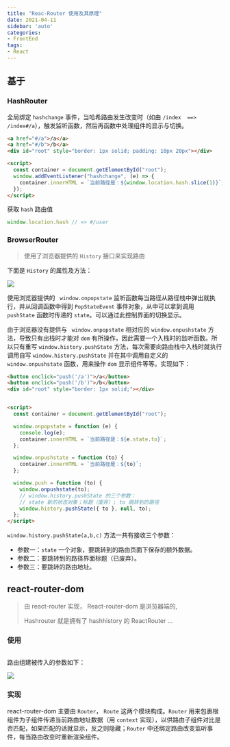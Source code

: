 ```yaml
---
title: "Reac-Router 使用及其原理"
date: 2021-04-11
sidebar: 'auto'
categories:
- FrontEnd
tags:
- React
---
```


 

## 基于

### HashRouter

全局绑定 `hashchange` 事件，当哈希路由发生改变时（如由  `/index  ==> /index#/a`），触发监听函数，然后再函数中处理组件的显示与切换。

```html
<a href="#/a">/a</a>
<a href="#/b">/b</a>
<div id="root" style="border: 1px solid; padding: 10px 20px"></div>

<script>
  const container = document.getElementById("root");
  window.addEventListener("hashchange", (e) => {
    container.innerHTML = `当前路径是：${window.location.hash.slice(1)}`;
  });
</script>
```

获取 `hash` 路由值

```js
window.location.hash // => #/user
```



### BrowserRouter

> 使用了浏览器提供的 `History` 接口来实现路由

下面是 `History` 的属性及方法：

![](https://my-blog-leo.oss-cn-chengdu.aliyuncs.com/history.png)

使用浏览器提供的 ` window.onpopstate` 监听函数每当路径从路径栈中弹出就执行，并从回调函数中得到 `PopStateEvent` 事件对象，从中可以拿到调用 `pushState`  函数时传递的 `state`。可以通过此控制界面的切换显示。

由于浏览器没有提供与 ` window.onpopstate` 相对应的  `window.onpushstate` 方法，导致只有出栈时才能对 `dom` 有所操作，因此需要一个入栈时的监听函数。所以只有重写 `window.history.pushState` 方法，每次需要向路由栈中入栈时就执行调用自写 `window.history.pushState` 并在其中调用自定义的 `window.onpushstate` 函数，用来操作 `dom` 显示组件等等。实现如下：

```html
<button onclick="push('/a')">/a</button>
<button onclick="push('/b')">/b</button>
<div id="root" style="border: 1px solid;"></div>


<script>
  const container = document.getElementById("root");

  window.onpopstate = function (e) {
    console.log(e);
    container.innerHTML = `当前路径是：${e.state.to}`;
  };

  window.onpushstate = function (to) {
    container.innerHTML = `当前路径是：${to}`;
  };

  window.push = function (to) {
    window.onpushstate(to);
    // window.history.pushState 的三个参数：
    // state 新的状态对象；标题（废弃）; to 跳转到的路径
    window.history.pushState({ to }, null, to);
  };
</script>
```

`window.history.pushState(a,b,c)` 方法一共有接收三个参数：

* 参数一：`state` 一个对象，要跳转到的路由页面下保存的额外数据。
* 参数二：要跳转到的路径界面标题（已废弃）。
* 参数三：要跳转的路由地址。



## react-router-dom

> 由 react-router 实现， React-router-dom 是浏览器端的,
>
> Hashrouter 就是拥有了 hashhistory 的 ReactRouter <Router history={createHashHistory()}>...</Router>

### 使用

```

```

路由组建被传入的参数如下：

![](https://my-blog-leo.oss-cn-chengdu.aliyuncs.com/router-component.png)



### 实现

react-router-dom 主要由 `Router`， `Route` 这两个模块构成。`Router` 用来包裹根组件为子组件传递当前路由地址数据（用 `context` 实现），以供路由子组件对比是否匹配，如果匹配的话就显示，反之则隐藏；`Router` 中还绑定路由改变监听事件，每当路由改变时重新渲染组件。



<RecoDemo :collapse="true">
  <template slot="code- BrowserRouter.js">
​    <<< @/docs/frontend/react/code/react-router-dom/BrowserRouter.js
  </template>
  <template slot="code- HashRouter.js">
​    <<< @/docs/frontend/react/code/react-router-dom/hashrouter.js
  </template>
  <template slot="code- Link.js">
​    <<< @/docs/frontend/react/code/react-router-dom/link.js
  </template>
  <template slot="code- context.js">
​    <<< @/docs/frontend/react/code/react-router-dom/context.js
  </template>
  <template slot="code- Redirect.js">
​    <<< @/docs/frontend/react/code/react-router-dom/redirect.js
  </template> 
  <template slot="code- Route.js">
​    <<< @/docs/frontend/react/code/react-router-dom/route.js
  </template> 
  <template slot="code- Switch.js">
​    <<< @/docs/frontend/react/code/react-router-dom/switch.js
  </template> 
  <template slot="code- withRouter.js">
​    <<< @/docs/frontend/react/code/react-router-dom/withRouter.js
  </template>
</RecoDemo>